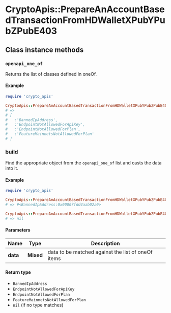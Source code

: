 # CryptoApis::PrepareAnAccountBasedTransactionFromHDWalletXPubYPubZPubE403

## Class instance methods

### `openapi_one_of`

Returns the list of classes defined in oneOf.

#### Example

```ruby
require 'crypto_apis'

CryptoApis::PrepareAnAccountBasedTransactionFromHDWalletXPubYPubZPubE403.openapi_one_of
# =>
# [
#   :'BannedIpAddress',
#   :'EndpointNotAllowedForApiKey',
#   :'EndpointNotAllowedForPlan',
#   :'FeatureMainnetsNotAllowedForPlan'
# ]
```

### build

Find the appropriate object from the `openapi_one_of` list and casts the data into it.

#### Example

```ruby
require 'crypto_apis'

CryptoApis::PrepareAnAccountBasedTransactionFromHDWalletXPubYPubZPubE403.build(data)
# => #<BannedIpAddress:0x00007fdd4aab02a0>

CryptoApis::PrepareAnAccountBasedTransactionFromHDWalletXPubYPubZPubE403.build(data_that_doesnt_match)
# => nil
```

#### Parameters

| Name | Type | Description |
| ---- | ---- | ----------- |
| **data** | **Mixed** | data to be matched against the list of oneOf items |

#### Return type

- `BannedIpAddress`
- `EndpointNotAllowedForApiKey`
- `EndpointNotAllowedForPlan`
- `FeatureMainnetsNotAllowedForPlan`
- `nil` (if no type matches)

